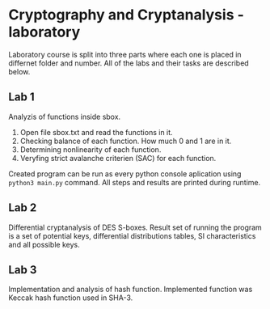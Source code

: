 # Cryptography and Cryptanalysis - laboratory

Laboratory course is split into three parts where each one is placed in differnet folder and number. All of the labs and their tasks are described below.

## Lab 1

Analyzis of functions inside sbox.

1. Open file sbox.txt and read the functions in it.
2. Checking balance of each function. How much 0 and 1 are in it.
3. Determining nonlinearity of each function.
4. Veryfing strict avalanche criterien (SAC) for each function.

Created program can be run as every python console aplication using `python3 main.py` command. All steps and results are printed during runtime.

## Lab 2

Differential cryptanalysis of DES S-boxes. Result set of running the program is a set of potential keys, differential distributions tables, SI characteristics and all possible keys.

## Lab 3

Implementation and analysis of hash function. Implemented function was Keccak hash function used in SHA-3.
